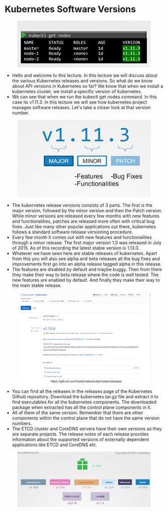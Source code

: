 # Kubernetes Software Versions

<figure><img src="../.gitbook/assets/image (21).png" alt=""><figcaption></figcaption></figure>

* Hello and welcome to this lecture. In this lecture we will discuss about the various Kubernetes releases and versions. So what do we know about API versions in Kubernetes so far? We know that when we install a kubernetes cluster, we install a specific version of kubernetes.&#x20;
* We can see that when we run the kubectl get nodes command. In this case its v1.11.3. In this lecture we will see how kubernetes project manages software releases. Let's take a closer look at that version number.

<figure><img src="../.gitbook/assets/image (1) (1) (1) (1) (1) (1) (1).png" alt=""><figcaption></figcaption></figure>

* The kubernetes release versions consists of 3 parts. The first is the major version, followed by the minor version and then the Patch version. While minor versions are released every few months with new features and functionalities, patches are released more often with critical bug fixes. Just like many other popular applications out there, kubernetes follows a standard software release versioning procedure.&#x20;
* Every few month It comes out with new features and functionalities through a minor release. The first major version 1.0 was released in July of 2015. As of this recording the latest stable version is 1.13.0.&#x20;
* Whatever we have seen here are stable releases of kubernetes. Apart from this you will also see alpha and beta releases all the bug fixes and improvements first go into an alpha release tagged alpha in this release.&#x20;
* The features are disabled by default and maybe buggy. Then from there they make their way to beta release where the code is well tested. The new features are enabled by default. And finally they make their way to the main stable release.

<figure><img src="../.gitbook/assets/image (2) (1) (1) (1) (1) (1) (1).png" alt=""><figcaption></figcaption></figure>

* You can find all the releases in the releases page of the Kubernetes Github repository. Download the kubernetes.tar.gz file and extract it to find executables for all the kubernetes components. The downloaded package when extracted has all the control plane components in it.&#x20;
* All of them of the same version. Remember that there are other components within the control plane that do not have the same version numbers.&#x20;
* The ETCD cluster and CoreDNS servers have their own versions as they are separate projects. The release notes of each release provides information about the supported versions of externally dependent applications like ETCD and CoreDNS etc.

<figure><img src="../.gitbook/assets/image (3) (1) (1) (1) (1) (1) (1).png" alt=""><figcaption></figcaption></figure>
